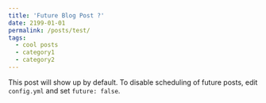 ```yaml
---
title: 'Future Blog Post ?'
date: 2199-01-01
permalink: /posts/test/
tags:
  - cool posts
  - category1
  - category2
---
```


This post will show up by default. To disable scheduling of future posts, edit `config.yml` and set `future: false`. 
